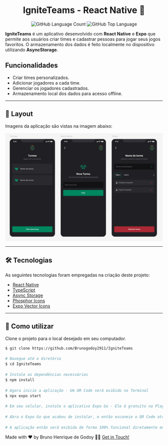 <p align="center">
  <h1 align="center">IgniteTeams - React Native 👥</h1>
</p>

<p align="center" margin-top="25px">
  <img alt="GitHub Language Count" src="https://img.shields.io/github/languages/count/Brunogodoy2911/IgniteTeams" />
  <img alt="GitHub Top Language" src="https://img.shields.io/github/languages/top/Brunogodoy2911/IgniteTeams" />
</p>

**IgniteTeams** é um aplicativo desenvolvido com **React Native** e **Expo** que permite aos usuários criar times e cadastrar pessoas para jogar seus jogos favoritos. O armazenamento dos dados é feito localmente no dispositivo utilizando **AsyncStorage**.

## Funcionalidades

- Criar times personalizados.
- Adicionar jogadores a cada time.
- Gerenciar os jogadores cadastrados.
- Armazenamento local dos dados para acesso offline.

___

## 🎨 Layout
Imagens da aplicação são vistas na imagem abaixo:

![igniteteams capa](./assets/IgniteTeamsScreens.png)

___

## 🛠 Tecnologias

As seguintes tecnologias foram empregadas na criação deste projeto:

- [React Native](https://reactnative.dev/)
- [TypeScript](https://www.typescriptlang.org/)
- [Async Storage](https://react-native-async-storage.github.io/async-storage/)
- [Phosphor Icons](https://phosphoricons.com/)
- [Expo Vector Icons](https://docs.expo.dev/guides/icons/)

___

## 🚀 Como utilizar

Clone o projeto para o local desejado em seu computador.

```bash
$ git clone https://github.com/Brunogodoy2911/IgniteTeams

# Navegue até o diretório
$ cd IgniteTeams

# Instale as dependências necessárias
$ npm install

# Agora inicie a aplicação - Um QR Code será exibido no Terminal
$ npx expo start

# Em seu celular, instale o aplicativo Expo Go - Ele é gratuito na Play Store.

# Abra o Expo Go que acabou de instalar, e então escaneie o QR Code através do aplicativo.

# A aplicação então será exibida de forma 100% funcional diretamente em seu celular.
```

Made with ❤️ by Bruno Henrique de Godoy 👋🏽 [Get in Touch!](https://www.linkedin.com/in/bruno-godoy-07806726b/)
